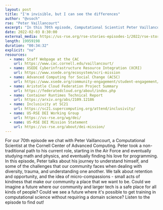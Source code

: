 ```yaml
---
layout: post
title: "I'm invisible, but I can see the differences"
author: "@vsoch"
rse: "Peter Vaillancourt"
excerpt: "In this 70th episode, Computational Scientist Peter Vaillancourt shares what he's learned about diversity and reflects on the challenges our community faces."
date: 2022-02-03 8:30:00
external_media: https://us-rse.org/rse-stories-episodes-1/2022/rse-stories-peter-vaillancourt-episode-70.mp3
length: 19959198
duration: "00:34:32"
explicit: "no"
resources:
  - name: Staff Webpage at the CAC
    url: https://www.cac.cornell.edu/vaillancourt/
  - name: XSEDE Cyberinfrastructure Resource Integration (XCRI)
    url: https://www.xsede.org/ecosystem/xcri-mission
  - name: Advanced Computing for Social Change (ACSC)
    url: https://www.xsede.org/community-engagement/student-engagement/acsci
  - name: Aristotle Cloud Federation Project Summary
    url: https://federatedcloud.org/about/index.php
  - name: Container Runtimes Technical Report
    url: https://arxiv.org/abs/2109.12186
  - name: Inclusivity at SC21
    url: https://sc21.supercomputing.org/attend/inclusivity/
  - name: US-RSE DEI Working Group
    url: https://us-rse.org/wg/dei/
  - name: US-RSE DEI Mission Statement
    url: https://us-rse.org/about/dei-mission/
--- 
```


For our 70th episode we chat with Peter Vaillancourt, a Computational Scientist at the Cornell Center of Advanced Computing.
Peter took a non-traditional path to his current role, starting in the Air Force and eventually studying math and physics, and eventually
finding his love for programming. In this episode, Peter talks about his journey to understand himself, and some of the challenges that our community
faces when dealing with diversity, trauma, and understanding one another. We talk about retention and opportunity, and 
the idea of micro-compassions - small acts of kindness that make our community a place that we want to be.
Could we imagine a future where our community and larger tech is a safe place for all kinds of people? Could we see a future where it's possible to get training in computational science
without requiring a domain science? Listen to the episode to find out!

